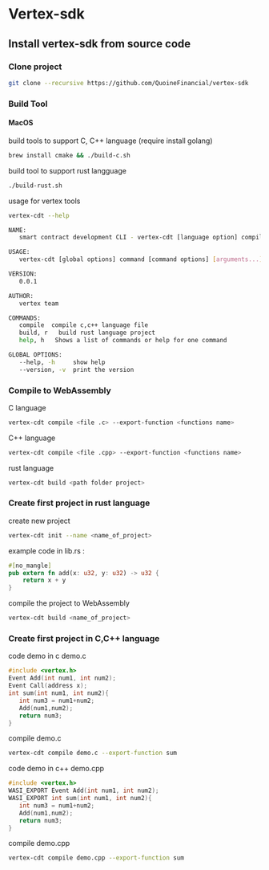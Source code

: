 # Vertex-sdk
## Install vertex-sdk from source code
### Clone project
```bash
git clone --recursive https://github.com/QuoineFinancial/vertex-sdk
```
### Build Tool
#### MacOS
build tools to support C, C++ language (require install golang)
```bash
brew install cmake && ./build-c.sh
```
build tool to support rust langguage
```bash
./build-rust.sh
```
usage for vertex tools
```bash
vertex-cdt --help
```
```bash
NAME:
   smart contract development CLI - vertex-cdt [language option] compile [file]

USAGE:
   vertex-cdt [global options] command [command options] [arguments...]

VERSION:
   0.0.1

AUTHOR:
   vertex team

COMMANDS:
   compile  compile c,c++ language file
   build, r   build rust language project
   help, h   Shows a list of commands or help for one command

GLOBAL OPTIONS:
   --help, -h     show help
   --version, -v  print the version
```
### Compile to WebAssembly
C language
```bash
vertex-cdt compile <file .c> --export-function <functions name>
```
 C++ language
```bash
vertex-cdt compile <file .cpp> --export-function <functions name>
```
rust language
```bash
vertex-cdt build <path folder project>
```
### Create first project in rust language
create new project
```bash
vertex-cdt init --name <name_of_project>
```
example code in lib.rs :
```rust
#[no_mangle]
pub extern fn add(x: u32, y: u32) -> u32 {
    return x + y
}
```
compile the project to WebAssembly
```bash
vertex-cdt build <name_of_project>
```
### Create first project in C,C++ language
code demo in c demo.c
```c
#include <vertex.h>
Event Add(int num1, int num2);
Event Call(address x);
int sum(int num1, int num2){
   int num3 = num1+num2;
   Add(num1,num2);
   return num3;
}
```
compile demo.c
```bash
vertex-cdt compile demo.c --export-function sum
```
code demo in c++ demo.cpp
```c++
#include <vertex.h>
WASI_EXPORT Event Add(int num1, int num2);
WASI_EXPORT int sum(int num1, int num2){
   int num3 = num1+num2;
   Add(num1,num2);
   return num3;
}
```
compile demo.cpp
```bash
vertex-cdt compile demo.cpp --export-function sum
```